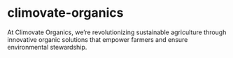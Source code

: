 # climovate-organics
At Climovate Organics, we’re revolutionizing sustainable agriculture through innovative organic solutions that empower farmers and ensure environmental stewardship.

